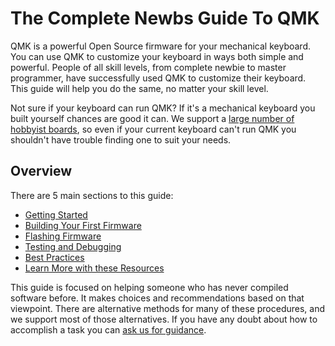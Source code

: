 # The Complete Newbs Guide To QMK

QMK is a powerful Open Source firmware for your mechanical keyboard. You can use QMK to customize your keyboard in ways both simple and powerful. People of all skill levels, from complete newbie to master programmer, have successfully used QMK to customize their keyboard. This guide will help you do the same, no matter your skill level.

Not sure if your keyboard can run QMK? If it's a mechanical keyboard you built yourself chances are good it can. We support a [large number of hobbyist boards](http://qmk.fm/keyboards/), so even if your current keyboard can't run QMK you shouldn't have trouble finding one to suit your needs.

## Overview

There are 5 main sections to this guide:

* [Getting Started](newbs_getting_started.md)
* [Building Your First Firmware](newbs_building_firmware.md)
* [Flashing Firmware](newbs_flashing.md)
* [Testing and Debugging](newbs_testing_debugging.md)
* [Best Practices](newbs_best_practices.md)
* [Learn More with these Resources](newbs_learn_more_resources.md)

This guide is focused on helping someone who has never compiled software before. It makes choices and recommendations based on that viewpoint. There are alternative methods for many of these procedures, and we support most of those alternatives. If you have any doubt about how to accomplish a task you can [ask us for guidance](getting_started_getting_help.md).
